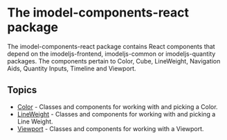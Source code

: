 # The imodel-components-react package

The imodel-components-react package contains React components that depend on the imodeljs-frontend, imodeljs-common or imodeljs-quantity packages.
The components pertain to Color, Cube, LineWeight, Navigation Aids, Quantity Inputs, Timeline and Viewport.

## Topics

- [Color](./Color.md) - Classes and components for working with and picking a Color.
- [LineWeight](./LineWeight.md) - Classes and components for working with and picking a Line Weight.
- [Viewport](./Viewport.md) - Classes and components for working with a Viewport.
